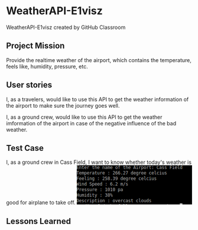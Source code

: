 # WeatherAPI-E1visz
WeatherAPI-E1visz created by GitHub Classroom

## Project Mission

Provide the realtime weather of the airport, which contains the temperature, feels like, humidity, pressure, etc.


## User stories

I, as a travelers, would like to use this API to get the weather information of the airport to make sure the journey goes well.   

I, as a ground crew, would like to use this API to get the weather imformation of the airport in case of the negative influence of the bad weather.   

## Test Case

I, as a ground crew in Cass Field, I want to know whether today's weather is good for airplane to take off.
<img src="img/result.png">

## Lessons Learned
